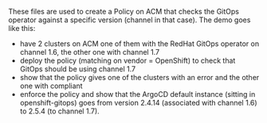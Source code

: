 These files are used to create a Policy on ACM that checks the GitOps operator against a specific version (channel in that case).
The demo goes like this:
- have 2 clusters on ACM one of them with the RedHat GitOps operator on channel 1.6, the other one with channel 1.7
- deploy the policy (matching on vendor = OpenShift) to check that GitOps should be using channel 1.7
- show that the policy gives one of the clusters with an error and the other one with compliant
- enforce the policy and show that the ArgoCD default instance (sitting in openshift-gitops) goes from version 2.4.14 (associated with channel 1.6) to 2.5.4 (to channel 1.7).
